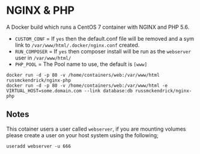NGINX & PHP
=============

A Docker build which runs a CentOS 7 container with NGINX and PHP 5.6.

- `CUSTOM_CONF` = If `yes` then the default.conf file will be removed and a sym link to `/var/www/html/.docker/nginx.conf` created.
- `RUN_COMPOSER` = If `yes` then composer install will be run as the `webserver` user in `/var/www/html/`
- `PHP_POOL` = The Pool name to use, the default is `[www]`

```
docker run -d -p 80 -v /home/containers/web:/var/www/html russmckendrick/nginx-php
docker run -d -p 80 -v /home/containers/web:/var/www/html -e VIRTUAL_HOST=some.domain.com --link database:db russmckendrick/nginx-php
```

## Notes

This cotainer users a user called `webserver`, if you are mounting volumes please create a user on your host system using the following;

```
useradd webserver -u 666
```